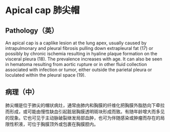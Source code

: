 # Apical cap 肺尖帽
## Pathology（英）
An apical cap is a caplike lesion at the lung apex, usually caused by intrapulmonary and pleural fibrosis pulling down extrapleural fat (17) or possibly by chronic ischemia resulting in hyaline plaque formation on the visceral pleura (18). The prevalence increases with age. It can also be seen in hematoma resulting from aortic rupture or in other fluid collection associated with infection or tumor, either outside the parietal pleura or loculated within the pleural space (19).
## 病理（中）
肺尖帽是位于肺尖的帽状病灶，通常由肺内和胸膜的纤维化把胸膜外脂肪向下牵拉而形成，或可能由慢性缺血引起脏层胸膜透明斑块形成而致。有随年龄增大而多见的现象。它也可见于主动脉破裂继发局部血肿，也可为伴随感染或肿瘤而存在的局限性积液，可位于胸膜顶外或包裹在胸膜腔内。